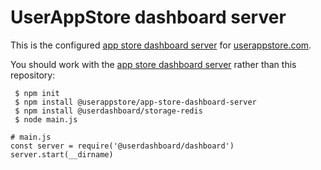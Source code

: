 # UserAppStore dashboard server
This is the configured [app store dashboard server](https://github.com/userappstore/app-store-dashboard-server) for [userappstore.com](https://userappstore.com).

You should work with the [app store dashboard server](https://github.com/userappstore/app-store-application-server) rather than this repository:

     $ npm init
     $ npm install @userappstore/app-store-dashboard-server
     $ npm install @userdashboard/storage-redis
     $ node main.js

    # main.js
    const server = require('@userdashboard/dashboard')
    server.start(__dirname)
